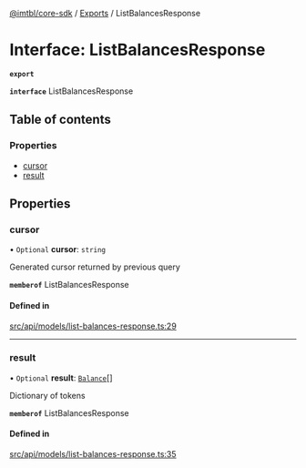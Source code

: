 [@imtbl/core-sdk](../README.md) / [Exports](../modules.md) / ListBalancesResponse

# Interface: ListBalancesResponse

**`export`** 

**`interface`** ListBalancesResponse

## Table of contents

### Properties

- [cursor](ListBalancesResponse.md#cursor)
- [result](ListBalancesResponse.md#result)

## Properties

### cursor

• `Optional` **cursor**: `string`

Generated cursor returned by previous query

**`memberof`** ListBalancesResponse

#### Defined in

[src/api/models/list-balances-response.ts:29](https://github.com/immutable/imx-core-sdk/blob/7204457/src/api/models/list-balances-response.ts#L29)

___

### result

• `Optional` **result**: [`Balance`](Balance.md)[]

Dictionary of tokens

**`memberof`** ListBalancesResponse

#### Defined in

[src/api/models/list-balances-response.ts:35](https://github.com/immutable/imx-core-sdk/blob/7204457/src/api/models/list-balances-response.ts#L35)
